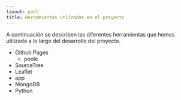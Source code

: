 ```yaml
---
layout: post
title: Herramientas utlizadas en el proyecto
---
```

A continuación se describen las diferentes herramientas que hemos utilizado a lo largo del desarrollo del proyecto.

- Github Pages
  - poole
- SourceTree
- Leaflet
- app
- MongoDB
- Python
